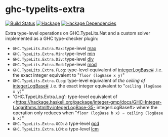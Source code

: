 # ghc-typelits-extra

[![Build Status](https://github.com/clash-lang/ghc-typelits-extra/actions/workflows/haskell-ci.yml/badge.svg?branch=master)](https://github.com/clash-lang/ghc-typelits-extra/actions)
[![Hackage](https://img.shields.io/hackage/v/ghc-typelits-extra.svg)](https://hackage.haskell.org/package/ghc-typelits-extra)
[![Hackage Dependencies](https://img.shields.io/hackage-deps/v/ghc-typelits-extra.svg?style=flat)](http://packdeps.haskellers.com/feed?needle=exact%3Aghc-typelits-extra)

Extra type-level operations on GHC.TypeLits.Nat and a custom solver implemented
as a GHC type-checker plugin:

* `GHC.TypeLits.Extra.Max`: type-level [max](http://hackage.haskell.org/package/base-4.8.2.0/docs/Prelude.html#v:max)
* `GHC.TypeLits.Extra.Min`: type-level [min](http://hackage.haskell.org/package/base-4.8.2.0/docs/Prelude.html#v:min)
* `GHC.TypeLits.Extra.Div`: type-level [div](http://hackage.haskell.org/package/base-4.8.2.0/docs/Prelude.html#v:div)
* `GHC.TypeLits.Extra.Mod`: type-level [mod](http://hackage.haskell.org/package/base-4.8.2.0/docs/Prelude.html#v:mod)
* `GHC.TypeLits.Extra.FLog`: type-level equivalent of [integerLogBase#](https://hackage.haskell.org/package/integer-gmp/docs/GHC-Integer-Logarithms.html#v:integerLogBase-35-)
   .i.e. the exact integer equivalent to "`floor (logBase x y)`"
* `GHC.TypeLits.Extra.CLog`: type-level equivalent of _the ceiling of_ [integerLogBase#](https://hackage.haskell.org/package/integer-gmp/docs/GHC-Integer-Logarithms.html#v:integerLogBase-35-)
   .i.e. the exact integer equivalent to "`ceiling (logBase x y)`"
* 'GHC.TypeLits.Extra.Log': type-level equivalent of <https://hackage.haskell.org/package/integer-gmp/docs/GHC-Integer-Logarithms.html#v:integerLogBase-35- integerLogBase#>
     where the operation only reduces when "`floor (logBase b x) ~ ceiling (logBase b x)`"
* `GHC.TypeLits.Extra.GCD`: a type-level [gcd](http://hackage.haskell.org/package/base-4.8.2.0/docs/Prelude.html#v:gcd)
* `GHC.TypeLits.Extra.LCM`: a type-level [lcm](http://hackage.haskell.org/package/base-4.8.2.0/docs/Prelude.html#v:lcm)
